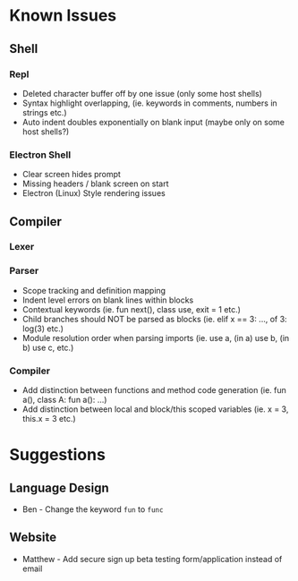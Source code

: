 # Known Issues

## Shell

### Repl
- Deleted character buffer off by one issue (only some host shells)
- Syntax highlight overlapping, (ie. keywords in comments, numbers in strings etc.)
- Auto indent doubles exponentially on blank input (maybe only on some host shells?)

### Electron Shell
- Clear screen hides prompt
- Missing headers / blank screen on start
- Electron (Linux) Style rendering issues

## Compiler

### Lexer 

### Parser
- Scope tracking and definition mapping
- Indent level errors on blank lines within blocks
- Contextual keywords (ie. fun next(), class use, exit = 1 etc.)
- Child branches should NOT be parsed as blocks (ie. elif x == 3: ..., of 3: log(3) etc.)
- Module resolution order when parsing imports (ie. use a, (in a) use b, (in b) use c, etc.)

### Compiler
- Add distinction between functions and method code generation (ie. fun a(), class A: fun a(): ...)
- Add distinction between local and block/this scoped variables (ie. x = 3, this.x = 3 etc.)


# Suggestions

## Language Design
- Ben - Change the keyword `fun` to `func`

## Website
- Matthew - Add secure sign up beta testing form/application instead of email
